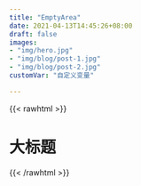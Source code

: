 ```yaml
---
title: "EmptyArea"
date: 2021-04-13T14:45:26+08:00
draft: false
images:
- "img/hero.jpg"
- "img/blog/post-1.jpg"
- "img/blog/post-2.jpg"
customVar: "自定义变量"

---
```


{{< rawhtml >}}
  <h1 class="text-4xl text-red-500">大标题</h1>
{{< /rawhtml >}}
